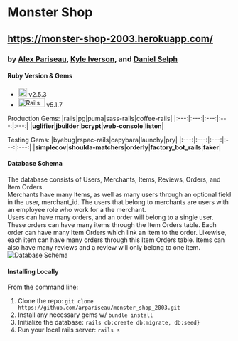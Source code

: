# Monster Shop
## https://monster-shop-2003.herokuapp.com/
### by [Alex Pariseau](https://github.com/arpariseau), [Kyle Iverson](https://github.com/kiverso), and [Daniel Selph](https://github.com/danielpselph)

#### Ruby Version & Gems
- <img src="https://upload.wikimedia.org/wikipedia/commons/thumb/7/73/Ruby_logo.svg/200px-Ruby_logo.svg.png" alt="Ruby Logo" width="20" height="20"/> v2.5.3
- <img src="https://upload.wikimedia.org/wikipedia/commons/thumb/6/62/Ruby_On_Rails_Logo.svg/200px-Ruby_On_Rails_Logo.svg.png" alt="Rails Logo" width="60" height="20" /> v5.1.7

Production Gems:
|rails|pg|puma|sass-rails|coffee-rails|
|:---:|:---:|:---:|:---:|:---:|
|**uglifier**|**jbuilder**|**bcrypt**|**web-console**|**listen**|

Testing Gems:
|byebug|rspec-rails|capybara|launchy|pry|
|:---:|:---:|:---:|:---:|:---:|
|**simplecov**|**shoulda-matchers**|**orderly**|**factory_bot_rails**|**faker**|

#### Database Schema
  The database consists of Users, Merchants, Items, Reviews, Orders, and Item Orders.  
  Merchants have many Items, as well as many users through an optional field in the user, merchant_id. The users that belong to merchants are users with an employee role who work for a the merchant.  
  Users can have many orders, and an order will belong to a single user. These orders can have many items through the Item Orders table. Each order can have many Item Orders which link an item to the order. Likewise, each item can have many orders through this Item Orders table.  Items can also have many reviews and a review will only belong to one item.
![Database Schema](https://user-images.githubusercontent.com/54010239/83819926-74966d80-a688-11ea-95fd-a272276e557a.png)

#### Installing Locally
From the command line: 
1. Clone the repo: `git clone https://github.com/arpariseau/monster_shop_2003.git`
1. Install any necessary gems w/ `bundle install`
1. Initialize the database: `rails db:create db:migrate, db:seed}`
1. Run your local rails server: `rails s`
